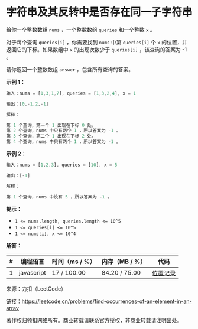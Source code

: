 # 字符串及其反转中是否存在同一子字符串

给你一个整数数组 `nums` ，一个整数数组 `queries` 和一个整数 `x` 。

对于每个查询 `queries[i]` ，你需要找到 `nums` 中第 `queries[i]` 个 `x` 的位置，并返回它的下标。如果数组中 `x` 的出现次数少于 `queries[i]` ，该查询的答案为 -1 。

请你返回一个整数数组 `answer` ，包含所有查询的答案。

**示例 1：**

``` javascript
输入：nums = [1,3,1,7], queries = [1,3,2,4], x = 1

输出：[0,-1,2,-1]

解释：

第 1 个查询，第一个 1 出现在下标 0 处。
第 2 个查询，nums 中只有两个 1 ，所以答案为 -1 。
第 3 个查询，第二个 1 出现在下标 2 处。
第 4 个查询，nums 中只有两个 1 ，所以答案为 -1 。
```

**示例 2：**

``` javascript
输入：nums = [1,2,3], queries = [10], x = 5

输出：[-1]

解释：

第 1 个查询，nums 中没有 5 ，所以答案为 -1 。
```

**提示：**

- `1 <= nums.length, queries.length <= 10^5`
- `1 <= queries[i] <= 10^5`
- `1 <= nums[i], x <= 10^4`

**解答：**

**#**|**编程语言**|**时间（ms / %）**|**内存（MB / %）**|**代码**
--|--|--|--|--
1|javascript|17 / 100.00|84.20 / 75.00|[位置记录](./javascript/ac_v1.js)

来源：力扣（LeetCode）

链接：https://leetcode.cn/problems/find-occurrences-of-an-element-in-an-array

著作权归领扣网络所有。商业转载请联系官方授权，非商业转载请注明出处。
